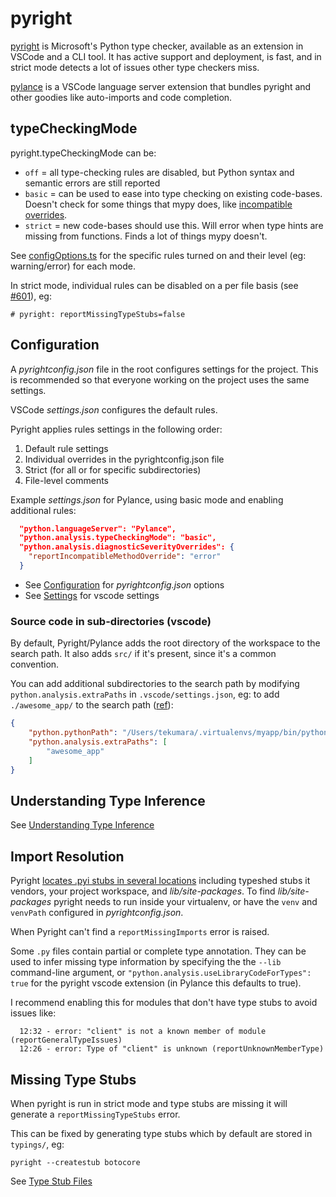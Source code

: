 # pyright

[pyright](https://github.com/microsoft/pyright) is Microsoft's Python type checker, available as an extension in VSCode and a CLI tool. It has active support and deployment, is fast, and in strict mode detects a lot of issues other type checkers miss.

[pylance](https://github.com/microsoft/pylance-release) is a VSCode language server extension that bundles pyright and other goodies like auto-imports and code completion.

## typeCheckingMode

pyright.typeCheckingMode can be:

* `off` = all type-checking rules are disabled, but Python syntax and semantic errors are still reported
* `basic` = can be used to ease into type checking on existing code-bases. Doesn't check for some things that mypy does, like [incompatible overrides](https://mypy.readthedocs.io/en/stable/common_issues.html#incompatible-overrides).
* `strict` = new code-bases should use this. Will error when type hints are missing from functions. Finds a lot of things mypy doesn't.

See [configOptions.ts](https://github.com/microsoft/pyright/blob/978baa47a55f056523174a00c11f3301a27e7062/server/src/common/configOptions.ts#L257) for the specific rules turned on and their level (eg: warning/error) for each mode.

In strict mode, individual rules can be disabled on a per file basis (see [#601](https://github.com/microsoft/pyright/issues/601)), eg:

```
# pyright: reportMissingTypeStubs=false
```

## Configuration

A *pyrightconfig.json* file in the root configures settings for the project. This is recommended so that everyone working on the project uses the same settings.

VSCode *settings.json* configures the default rules.

Pyright applies rules settings in the following order:

1. Default rule settings
1. Individual overrides in the pyrightconfig.json file
1. Strict (for all or for specific subdirectories)
1. File-level comments

Example *settings.json* for Pylance, using basic mode and enabling additional rules:

```json
  "python.languageServer": "Pylance",
  "python.analysis.typeCheckingMode": "basic",
  "python.analysis.diagnosticSeverityOverrides": {
    "reportIncompatibleMethodOverride": "error"
  }
```

* See [Configuration](https://github.com/microsoft/pyright/blob/master/docs/configuration.md) for *pyrightconfig.json* options
* See [Settings](https://github.com/microsoft/pyright/blob/master/docs/settings.md) for vscode settings

### Source code in sub-directories (vscode)

By default, Pyright/Pylance adds the root directory of the workspace to the search path. It also adds `src/` if it's present, since it's a common convention.

You can add additional subdirectories to the search path by modifying `python.analysis.extraPaths` in `.vscode/settings.json`, eg: to add `./awesome_app/` to the search path ([ref](https://github.com/microsoft/pylance-release/issues/68#issuecomment-655072032)):

```json
{
    "python.pythonPath": "/Users/tekumara/.virtualenvs/myapp/bin/python",
    "python.analysis.extraPaths": [
        "awesome_app"
    ]
}
```

## Understanding Type Inference

See [Understanding Type Inference](https://github.com/microsoft/pyright/blob/master/docs/type-inference.md)

## Import Resolution

Pyright [locates .pyi stubs in several locations](https://github.com/microsoft/pyright/blob/master/docs/import-resolution.md#resolution-order) including typeshed stubs it vendors, your project workspace, and *lib/site-packages*. To find *lib/site-packages* pyright needs to run inside your virtualenv, or have the `venv` and `venvPath` configured in *pyrightconfig.json*.

When Pyright can't find a `reportMissingImports` error is raised.

Some `.py` files contain partial or complete type annotation. They can be used to infer missing type information by specifying the  the `--lib` command-line argument, or `"python.analysis.useLibraryCodeForTypes": true` for the pyright vscode extension (in Pylance this defaults to true).

I recommend enabling this for modules that don't have type stubs to avoid issues like:

```
  12:32 - error: "client" is not a known member of module (reportGeneralTypeIssues)
  12:26 - error: Type of "client" is unknown (reportUnknownMemberType)
```

## Missing Type Stubs

When pyright is run in strict mode and type stubs are missing it will generate a `reportMissingTypeStubs` error.

This can be fixed by generating type stubs which by default are stored in `typings/`, eg:

```
pyright --createstub botocore
```

See [Type Stub Files](https://github.com/microsoft/pyright/blob/master/docs/type-stubs.md)